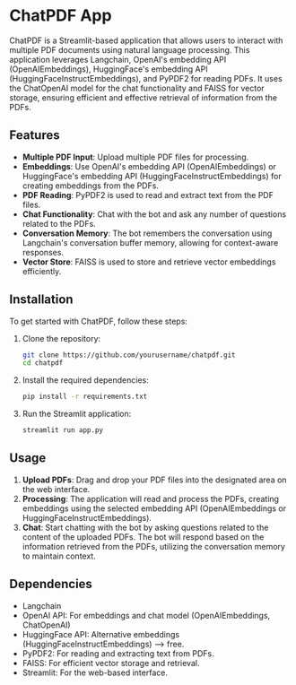 # ChatPDF App

ChatPDF is a Streamlit-based application that allows users to interact with multiple PDF documents using natural language processing. This application leverages Langchain, OpenAI's embedding API (OpenAIEmbeddings), HuggingFace's embedding API (HuggingFaceInstructEmbeddings), and PyPDF2 for reading PDFs. It uses the ChatOpenAI model for the chat functionality and FAISS for vector storage, ensuring efficient and effective retrieval of information from the PDFs.

## Features

- **Multiple PDF Input**: Upload multiple PDF files for processing.
- **Embeddings**: Use OpenAI's embedding API (OpenAIEmbeddings) or HuggingFace's embedding API (HuggingFaceInstructEmbeddings) for creating embeddings from the PDFs.
- **PDF Reading**: PyPDF2 is used to read and extract text from the PDF files.
- **Chat Functionality**: Chat with the bot and ask any number of questions related to the PDFs.
- **Conversation Memory**: The bot remembers the conversation using Langchain's conversation buffer memory, allowing for context-aware responses.
- **Vector Store**: FAISS is used to store and retrieve vector embeddings efficiently.

## Installation

To get started with ChatPDF, follow these steps:

1. Clone the repository:
    ```bash
    git clone https://github.com/yourusername/chatpdf.git
    cd chatpdf
    ```

2. Install the required dependencies:
    ```bash
    pip install -r requirements.txt
    ```

3. Run the Streamlit application:
    ```bash
    streamlit run app.py
    ```

## Usage

1. **Upload PDFs**: Drag and drop your PDF files into the designated area on the web interface.
2. **Processing**: The application will read and process the PDFs, creating embeddings using the selected embedding API (OpenAIEmbeddings or HuggingFaceInstructEmbeddings).
3. **Chat**: Start chatting with the bot by asking questions related to the content of the uploaded PDFs. The bot will respond based on the information retrieved from the PDFs, utilizing the conversation memory to maintain context.

## Dependencies
- Langchain
- OpenAI API: For embeddings and chat model (OpenAIEmbeddings, ChatOpenAI)
- HuggingFace API: Alternative embeddings (HuggingFaceInstructEmbeddings) --> free.
- PyPDF2: For reading and extracting text from PDFs.
- FAISS: For efficient vector storage and retrieval.
- Streamlit: For the web-based interface.


